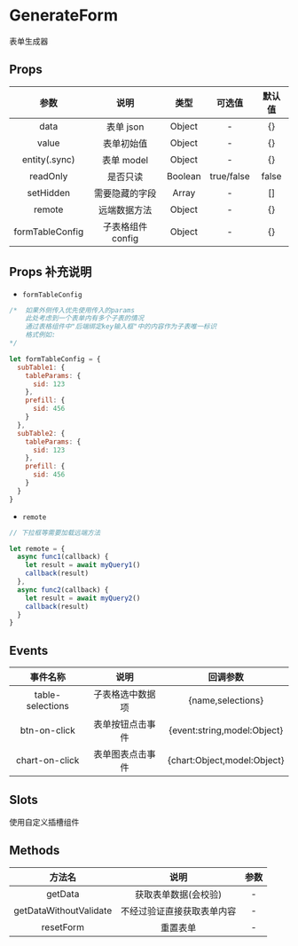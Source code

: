 # GenerateForm

表单生成器

## Props

|      参数       |       说明        |  类型   |   可选值   | 默认值 |
| :-------------: | :---------------: | :-----: | :--------: | :----: |
|      data       |     表单 json     | Object  |     -      |   {}   |
|      value      |    表单初始值     | Object  |     -      |   {}   |
|     entity(.sync)      |    表单 model     | Object  |     -      |   {}   |
|    readOnly     |     是否只读      | Boolean | true/false | false  |
|    setHidden    |  需要隐藏的字段   |  Array  |     -      |   []   |
|     remote      |   远端数据方法    | Object  |     -      |   {}   |
| formTableConfig | 子表格组件 config | Object  |     -      |   {}   |

## Props 补充说明

- `formTableConfig`

```javascript
/*  如果外侧传入优先使用传入的params
    此处考虑到一个表单内有多个子表的情况
    通过表格组件中"后端绑定key输入框"中的内容作为子表唯一标识
    格式例如:     
*/

let formTableConfig = {
  subTable1: {
    tableParams: {
      sid: 123
    },
    prefill: {
      sid: 456
    }
  },
  subTable2: {
    tableParams: {
      sid: 123
    },
    prefill: {
      sid: 456
    }
  }
}
```

- `remote`

```javascript
// 下拉框等需要加载远端方法

let remote = {
  async func1(callback) {
    let result = await myQuery1()
    callback(result)
  },
  async func2(callback) {
    let result = await myQuery2()
    callback(result)
  }
}
```

## Events

|     事件名称     |       说明       |              回调参数               |
| :--------------: | :--------------: | :---------------------------------: |
| table-selections | 子表格选中数据项 |     {name,selections}      |
|   btn-on-click   | 表单按钮点击事件 |  {event:string,model:Object} |
|  chart-on-click  | 表单图表点击事件 |  {chart:Object,model:Object} |

## Slots

使用自定义插槽组件

## Methods

|         方法名         |            说明            | 参数 |
| :--------------------: | :------------------------: | :--: |
|        getData         |    获取表单数据(会校验)    |  -   |
| getDataWithoutValidate | 不经过验证直接获取表单内容 |  -   |
|       resetForm        |          重置表单          |  -   |
